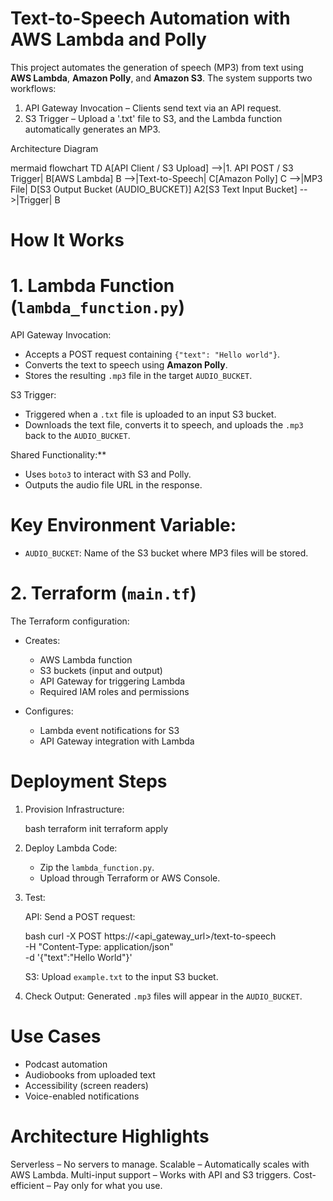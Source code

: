
# Text-to-Speech Automation with AWS Lambda and Polly

This project automates the generation of speech (MP3) from text using **AWS Lambda**, **Amazon Polly**, and **Amazon S3**.
The system supports two workflows:

1. API Gateway Invocation – Clients send text via an API request.
2. S3 Trigger – Upload a '.txt' file to S3, and the Lambda function automatically generates an MP3.



Architecture Diagram

mermaid
flowchart TD
    A[API Client / S3 Upload] -->|1. API POST / S3 Trigger| B[AWS Lambda]
    B -->|Text-to-Speech| C[Amazon Polly]
    C -->|MP3 File| D[S3 Output Bucket (AUDIO_BUCKET)]
    A2[S3 Text Input Bucket] -->|Trigger| B




# How It Works

# 1. Lambda Function (`lambda_function.py`)

API Gateway Invocation:

  * Accepts a POST request containing `{"text": "Hello world"}`.
  * Converts the text to speech using **Amazon Polly**.
  * Stores the resulting `.mp3` file in the target `AUDIO_BUCKET`.

  S3 Trigger:

  * Triggered when a `.txt` file is uploaded to an input S3 bucket.
  * Downloads the text file, converts it to speech, and uploads the `.mp3` back to the `AUDIO_BUCKET`.

Shared Functionality:**

  * Uses `boto3` to interact with S3 and Polly.
  * Outputs the audio file URL in the response.

# Key Environment Variable:

* `AUDIO_BUCKET`: Name of the S3 bucket where MP3 files will be stored.



# 2. Terraform (`main.tf`)

The Terraform configuration:

* Creates:

  * AWS Lambda function
  * S3 buckets (input and output)
  * API Gateway for triggering Lambda
  * Required IAM roles and permissions
* Configures:

  * Lambda event notifications for S3
  * API Gateway integration with Lambda



# Deployment Steps

1. Provision Infrastructure:

   bash
   terraform init
   terraform apply
   

2. Deploy Lambda Code:

   * Zip the `lambda_function.py`.
   * Upload through Terraform or AWS Console.

3. Test:

   API: Send a POST request:

     bash
     curl -X POST https://<api_gateway_url>/text-to-speech \
          -H "Content-Type: application/json" \
          -d '{"text":"Hello World"}'
     
   S3: Upload `example.txt` to the input S3 bucket.

4. Check Output:
   Generated `.mp3` files will appear in the `AUDIO_BUCKET`.



# Use Cases

* Podcast automation
* Audiobooks from uploaded text
* Accessibility (screen readers)
* Voice-enabled notifications



# Architecture Highlights

Serverless – No servers to manage.
Scalable – Automatically scales with AWS Lambda.
Multi-input support – Works with API and S3 triggers.
Cost-efficient – Pay only for what you use.


